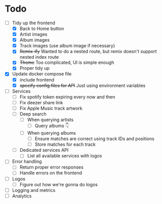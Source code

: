 
# Todo
- [ ] Tidy up the frontend
  - [X] Back to Home button
  - [X] Artist images
  - [X] Album images
  - [X] Track images (use album image if necessary)
  - [X] ~~Remix-ify~~ Wanted to do a nested route, but remix doesn't support nested index route
  - [x] ~~Theme~~ Too complicated, UI is simple enough
  - [X] Proper tidy up
- [X] Update docker compose file
  - [X] include frontend
  - [X] ~~specify config files for API~~ Just using environment variables
- [ ] Services
  - [ ] Fix spotify token expiring every now and then
  - [ ] Fix deezer share link
  - [ ] Fix Apple Music track artwork
  - [ ] Deep search
    - [ ] When querying artists
      - [ ] Query albums 👇
    - [ ] When querying albums
      - [ ] Ensure matches are correct using track IDs and positions
      - [ ] Store matches for each track 
  - [ ] Dedicated services API
    - [ ] List all available services with logos
- [ ] Error handling
  - [ ] Return proper error responses
  - [ ] Handle errors on the frontend
- [ ] Logos
  - [ ] Figure out how we're gonna do logos
- [ ] Logging and metrics
- [ ] Analytics
